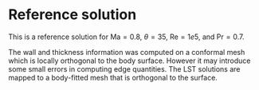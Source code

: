 # Reference solution

This is a reference solution for $\textsf{Ma}=0.8$, $\theta=35$, $\textsf{Re}=1e5$, 
and $\textsf{Pr}=0.7$. 

The wall and thickness information was computed on a conformal
mesh which is locally orthogonal to the body surface.   However
it may introduce some small errors in computing edge quantities. 
The LST solutions are mapped to a body-fitted mesh that is 
orthogonal to the surface.
